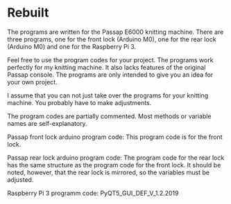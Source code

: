 # Rebuilt

The programs are written for the Passap E6000 knitting machine. There are three programs, one for the front lock (Arduino M0), one for the rear lock (Arduino M0) and one for the Raspberry Pi 3.

Feel free to use the program codes for your project. The programs work perfectly for my knitting machine. It also lacks features of the original Passap console. The programs are only intended to give you an idea for your own project.

I assume that you can not just take over the programs for your knitting machine. You probably have to make adjustments.

The program codes are partially commented. Most methods or variable names are self-explanatory.

  Passap front lock arduino program code: This program code is for the front lock. 

  Passap rear lock arduino program code: The program code for the rear lock has the same structure as the program code for the front lock.    It should be noted, however, that the rear lock is mirrored, so the variables must be adjusted.

  Raspberry Pi 3 programm code: PyQT5_GUI_DEF_V_1.2.2019
